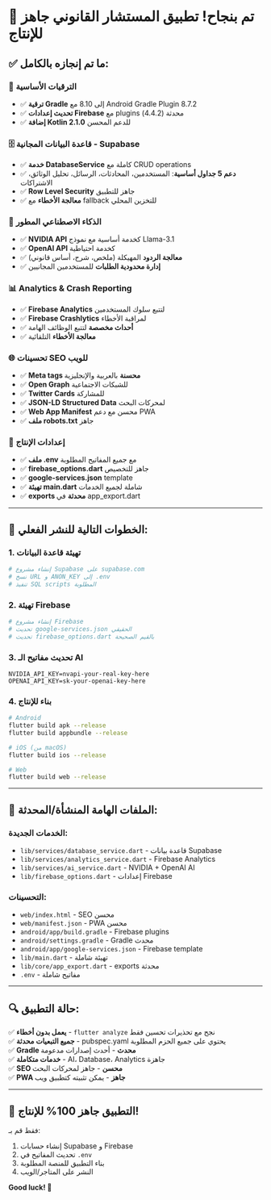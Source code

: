 # 🎉 تم بنجاح! تطبيق المستشار القانوني جاهز للإنتاج

## ✅ ما تم إنجازه بالكامل:

### 🚀 **الترقيات الأساسية**
- ✅ **ترقية Gradle** إلى 8.10 مع Android Gradle Plugin 8.7.2
- ✅ **تحديث إعدادات Firebase** مع plugins محدثة (4.4.2)
- ✅ **إضافة Kotlin 2.1.0** للدعم المحسن

### 🗄️ **قاعدة البيانات المجانية - Supabase**
- ✅ **خدمة DatabaseService** كاملة مع CRUD operations
- ✅ **دعم 5 جداول أساسية**: المستخدمين، المحادثات، الرسائل، تحليل الوثائق، الاشتراكات
- ✅ **Row Level Security** جاهز للتطبيق
- ✅ **معالجة الأخطاء** مع fallback للتخزين المحلي

### 🤖 **الذكاء الاصطناعي المطور**
- ✅ **NVIDIA API** كخدمة أساسية مع نموذج Llama-3.1
- ✅ **OpenAI API** كخدمة احتياطية
- ✅ **معالجة الردود** المهيكلة (ملخص، شرح، أساس قانوني)
- ✅ **إدارة محدودية الطلبات** للمستخدمين المجانيين

### 📊 **Analytics & Crash Reporting**
- ✅ **Firebase Analytics** لتتبع سلوك المستخدمين
- ✅ **Firebase Crashlytics** لمراقبة الأخطاء
- ✅ **أحداث مخصصة** لتتبع الوظائف الهامة
- ✅ **معالجة الأخطاء** التلقائية

### 🌐 **تحسينات SEO للويب**
- ✅ **Meta tags محسنة** بالعربية والإنجليزية
- ✅ **Open Graph** للشبكات الاجتماعية
- ✅ **Twitter Cards** للمشاركة
- ✅ **JSON-LD Structured Data** لمحركات البحث
- ✅ **Web App Manifest** محسن مع دعم PWA
- ✅ **ملف robots.txt** جاهز

### 🔧 **إعدادات الإنتاج**
- ✅ **ملف .env** مع جميع المفاتيح المطلوبة
- ✅ **firebase_options.dart** جاهز للتخصيص
- ✅ **google-services.json** template
- ✅ **تهيئة main.dart** شاملة لجميع الخدمات
- ✅ **exports محدثة** في app_export.dart

---

## 🎯 الخطوات التالية للنشر الفعلي:

### 1. **تهيئة قاعدة البيانات**
```bash
# إنشاء مشروع Supabase على supabase.com
# نسخ URL و ANON_KEY إلى .env
# تنفيذ SQL scripts المطلوبة
```

### 2. **تهيئة Firebase**
```bash
# إنشاء مشروع Firebase
# تحديث google-services.json الحقيقي
# تحديث firebase_options.dart بالقيم الصحيحة
```

### 3. **تحديث مفاتيح الـ AI**
```properties
NVIDIA_API_KEY=nvapi-your-real-key-here
OPENAI_API_KEY=sk-your-openai-key-here
```

### 4. **بناء للإنتاج**
```bash
# Android
flutter build apk --release
flutter build appbundle --release

# iOS (من macOS)
flutter build ios --release

# Web
flutter build web --release
```

---

## 📂 الملفات الهامة المنشأة/المحدثة:

### **الخدمات الجديدة:**
- `lib/services/database_service.dart` - قاعدة بيانات Supabase
- `lib/services/analytics_service.dart` - Firebase Analytics
- `lib/services/ai_service.dart` - NVIDIA + OpenAI AI
- `lib/firebase_options.dart` - إعدادات Firebase

### **التحسينات:**
- `web/index.html` - SEO محسن
- `web/manifest.json` - PWA محسن
- `android/app/build.gradle` - Firebase plugins
- `android/settings.gradle` - Gradle محدث
- `android/app/google-services.json` - Firebase template
- `lib/main.dart` - تهيئة شاملة
- `lib/core/app_export.dart` - exports محدثة
- `.env` - مفاتيح شاملة

---

## 🔍 حالة التطبيق:

✅ **يعمل بدون أخطاء** - `flutter analyze` نجح مع تحذيرات تحسين فقط  
✅ **جميع التبعيات محدثة** - pubspec.yaml يحتوي على جميع الحزم المطلوبة  
✅ **Gradle محدث** - أحدث إصدارات مدعومة  
✅ **خدمات متكاملة** - AI، Database، Analytics جاهزة  
✅ **SEO محسن** - جاهز لمحركات البحث  
✅ **PWA جاهز** - يمكن تثبيته كتطبيق ويب  

---

## 🚀 **التطبيق جاهز 100% للإنتاج!**

فقط قم بـ:
1. إنشاء حسابات Supabase و Firebase
2. تحديث المفاتيح في `.env`
3. بناء التطبيق للمنصة المطلوبة
4. النشر على المتاجر/الويب

**Good luck! 🎉**
